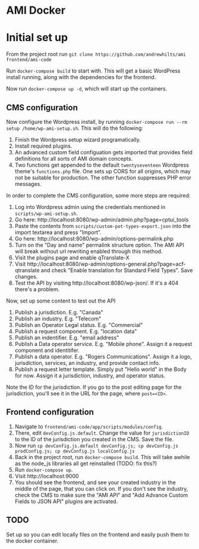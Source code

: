 # AMI Docker

# Initial set up
From the project root run `git clone https://github.com/andrewhilts/ami frontend/ami-code`

Run `docker-compose build` to start with. This will get a basic WordPress install running, along with the dependencies for the frontend.

Now run `docker-compose up -d`, which will start up the containers.

## CMS configuration
Now configure the Wordpress install, by running `docker-compose run --rm setup /home/wp-ami-setup.sh`. This will do the following:

1. Finish the Wordpress setup wizard programatically.
1. Install required plugins.
1. An advanced custom field configuation gets imported that provides field definitions for all sorts of AMI domain concepts.
1. Two functions get appended to the default `twentyseventeen` Wordpress theme's `functions.php` file. One sets up CORS for all origins, which may not be suitable for production. The other function suppresses PHP error messages.

In order to complete the CMS configuration, some more steps are required:

1. Log into Wordpress admin using the credentials mentioned in `scripts/wp-ami-setup.sh`.
1. Go here: http://localhost:8080/wp-admin/admin.php?page=cptui_tools
1. Paste the contents from `scripts/custom-pot-types-export.json` into the import textarea and press "Import".
1. Go here: http://localhost:8080/wp-admin/options-permalink.php
1. Turn on the "Day and name" permalink structure option. The AMI API will break without url rewriting enabled through this method.
1. Visit the plugins page and enable qTranslate-X
1. Visit http://localhost:8080/wp-admin/options-general.php?page=acf-qtranslate and check "Enable translation for Standard Field Types". Save changes.
1. Test the API by visiting http://localhost:8080/wp-json/. If it's a 404 there's a problem.

Now, set up some content to test out the API
1. Publish a jurisdiction. E.g. "Canada"
1. Publish an industry. E.g. "Telecom"
1. Publish an Operator Legal status. E.g. "Commercial"
1. Publish a request component. E.g. "location data"
1. Publish an indentifier. E.g. "email address"
1. Publish a Data operator service. E.g. "Mobile phone". Assign it a request component and identitifer.
1. Publish a data operator. E.g. "Rogers Communications". Assign it a logo, jurisdiction, services, an industry, and provide contact info.
1. Publish a request letter template. Simply put "Hello world" in the Body for now. Assign it a jurisdiction, industry, and operator status.

Note the ID for the jurisdiction. If you go to the post editing page for the jurisdiction, you'll see it in the URL for the page, where `post=<ID>`.

## Frontend configuration
1. Navigate to `frontend/ami-code/app/scripts/modules/config`.
1. There, edit `devConfig.js.default`. Change the value for `jurisdictionID` to the ID of the jurisdiction you created in the CMS. Save the file.
1. Now run `cp devConfig.js.default devConfig.js; cp devConfig.js prodConfig.js; cp devConfig.js localConfig.js`
1. Back in the project root, run `docker-compose build`. This will take awhile as the node_js libraries all get reinstalled (TODO: fix this?)
1. Run `docker-compose up`.
1. Visit http://localhost:9000
1. You should see the frontend, and see your created industry in the middle of the page, that you can click on. If you don't see the industry, check the CMS to make sure the "AMI API" and "Add Advance Custom Fields to JSON API" plugins are activated.

## TODO
Set up so you can edit locally files on the frontend and easily push them to the docker container.